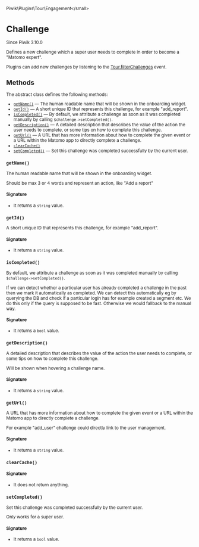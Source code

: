 <small>Piwik\Plugins\Tour\Engagement\</small>

Challenge
=========

Since Piwik 3.10.0

Defines a new challenge which a super user needs to complete in order to become a "Matomo expert".

Plugins can add new challenges by listening to the [Tour.filterChallenges](/api-reference/events#tourfilterchallenges) event.

Methods
-------

The abstract class defines the following methods:

- [`getName()`](#getname) &mdash; The human readable name that will be shown in the onboarding widget.
- [`getId()`](#getid) &mdash; A short unique ID that represents this challenge, for example "add_report".
- [`isCompleted()`](#iscompleted) &mdash; By default, we attribute a challenge as soon as it was completed manually by calling `$challenge->setCompleted()`.
- [`getDescription()`](#getdescription) &mdash; A detailed description that describes the value of the action the user needs to complete, or some tips on how to complete this challenge.
- [`getUrl()`](#geturl) &mdash; A URL that has more information about how to complete the given event or a URL within the Matomo app to directly complete a challenge.
- [`clearCache()`](#clearcache)
- [`setCompleted()`](#setcompleted) &mdash; Set this challenge was completed successfully by the current user.

<a name="getname" id="getname"></a>
<a name="getName" id="getName"></a>
### `getName()`

The human readable name that will be shown in the onboarding widget.

Should be max 3 or 4 words and represent an
action, like "Add a report"

#### Signature

- It returns a `string` value.

<a name="getid" id="getid"></a>
<a name="getId" id="getId"></a>
### `getId()`

A short unique ID that represents this challenge, for example "add_report".

#### Signature

- It returns a `string` value.

<a name="iscompleted" id="iscompleted"></a>
<a name="isCompleted" id="isCompleted"></a>
### `isCompleted()`

By default, we attribute a challenge as soon as it was completed manually by calling `$challenge->setCompleted()`.

If we can detect whether a particular user has already completed a challenge in the past then we mark it automatically
as completed. We can detect this automatically eg by querying the DB and check if a particular login has for example
created a segment etc. We do this only if the query is supposed to be fast. Otherwise we would fallback to the manual
way.

#### Signature

- It returns a `bool` value.

<a name="getdescription" id="getdescription"></a>
<a name="getDescription" id="getDescription"></a>
### `getDescription()`

A detailed description that describes the value of the action the user needs to complete, or some tips on how to complete this challenge.

Will be shown when hovering a challenge name.

#### Signature

- It returns a `string` value.

<a name="geturl" id="geturl"></a>
<a name="getUrl" id="getUrl"></a>
### `getUrl()`

A URL that has more information about how to complete the given event or a URL within the Matomo app to directly complete a challenge.

For example "add_user" challenge could directly link to the user management.

#### Signature

- It returns a `string` value.

<a name="clearcache" id="clearcache"></a>
<a name="clearCache" id="clearCache"></a>
### `clearCache()`

#### Signature

- It does not return anything.

<a name="setcompleted" id="setcompleted"></a>
<a name="setCompleted" id="setCompleted"></a>
### `setCompleted()`

Set this challenge was completed successfully by the current user.

Only works for a super user.

#### Signature

- It returns a `bool` value.

